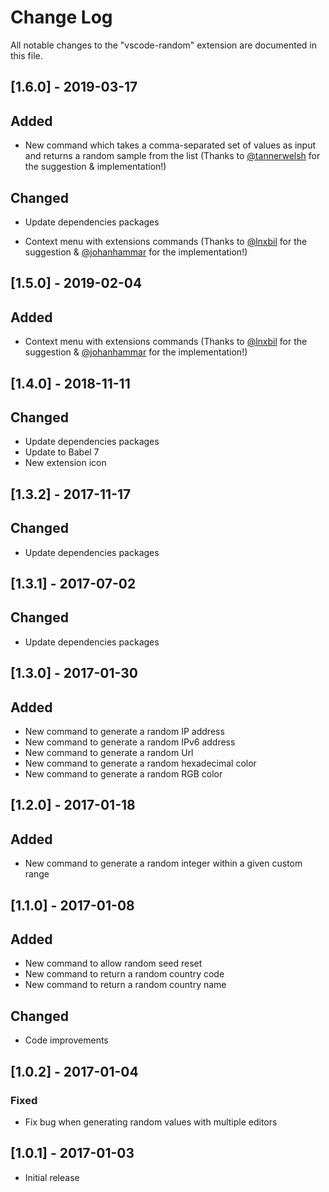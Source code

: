 # Change Log
All notable changes to the "vscode-random" extension are documented in this file.

## [1.6.0] - 2019-03-17
## Added
- New command which takes a comma-separated set of values as input and returns a random sample from the list (Thanks to [@tannerwelsh](https://github.com/tannerwelsh) for the suggestion & implementation!)

## Changed
- Update dependencies packages

- Context menu with extensions commands (Thanks to [@lnxbil](https://github.com/lnxbil) for the suggestion & [@johanhammar](https://github.com/johanhammar) for the implementation!)

## [1.5.0] - 2019-02-04
## Added
- Context menu with extensions commands (Thanks to [@lnxbil](https://github.com/lnxbil) for the suggestion & [@johanhammar](https://github.com/johanhammar) for the implementation!)

## [1.4.0] - 2018-11-11
## Changed
- Update dependencies packages
- Update to Babel 7
- New extension icon

## [1.3.2] - 2017-11-17
## Changed
- Update dependencies packages

## [1.3.1] - 2017-07-02
## Changed
- Update dependencies packages

## [1.3.0] - 2017-01-30
## Added
- New command to generate a random IP address
- New command to generate a random IPv6 address
- New command to generate a random Url
- New command to generate a random hexadecimal color
- New command to generate a random RGB color

## [1.2.0] - 2017-01-18
## Added
- New command to generate a random integer within a given custom range

## [1.1.0] - 2017-01-08
## Added
- New command to allow random seed reset
- New command to return a random country code
- New command to return a random country name

## Changed
- Code improvements

## [1.0.2] - 2017-01-04
### Fixed
- Fix bug when generating random values with multiple editors

## [1.0.1] - 2017-01-03
- Initial release
